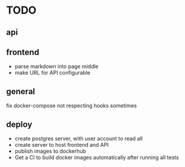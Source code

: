 # TODO

## api

## frontend
- parse markdown into page middle
- make URL for API configurable

## general
fix docker-compose not respecting hooks sometimes

## deploy
- create postgres server, with user account to read all
- create server to host frontend and API
- publish images to dockerhub
- Get a CI to build docker images automatically after running all tests

